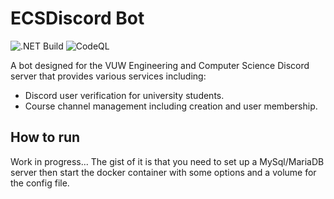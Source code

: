 # ECSDiscord Bot
![.NET Build](https://github.com/BIOS9/ECSDiscord/workflows/.NET%20Build/badge.svg)
![CodeQL](https://github.com/BIOS9/ECSDiscord/workflows/CodeQL/badge.svg)

A bot designed for the VUW Engineering and Computer Science Discord server that provides various services including:
* Discord user verification for university students.
* Course channel management including creation and user membership.

## How to run
Work in progress...
The gist of it is that you need to set up a MySql/MariaDB server then start the docker container with some options and a volume for the config file.
